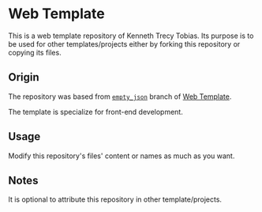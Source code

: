 # Web Template
This is a web template repository of Kenneth Trecy Tobias. Its purpose is to be used for other
templates/projects either by forking this repository or copying its files.

## Origin
The repository was based from [`empty_json`] branch of [Web Template].

The template is specialize for front-end development.

## Usage
Modify this repository's files' content or names as much as you want.

## Notes
It is optional to attribute this repository in other template/projects.

[`empty_json`]: http://repo.local/KennethTrecy/web_template/src/branch/empty_json
[Web Template]: http://repo.local/KennethTrecy/web_template
